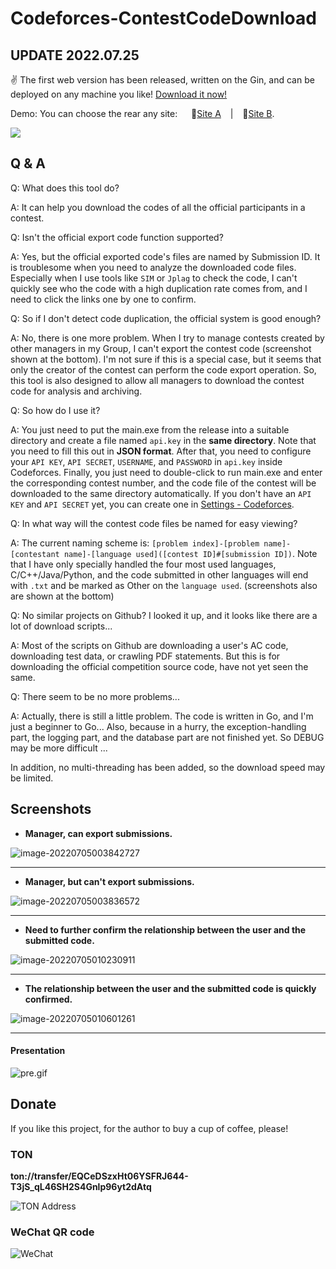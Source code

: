 # Codeforces-ContestCodeDownload

## UPDATE 2022.07.25
✌ The first web version has been released, written on the Gin, and can be deployed on any machine you like! [Download it now!](https://github.com/Yuzu815/Codeforces-ContestCodeDownload/releases/latest)

Demo: You can choose the rear any site: &emsp; 🤠[Site A](https://accelerate-cf-demo.webdisk.online) &ensp; | &ensp; 🧐[Site B](https://cf-demo.webdisk.online).

<img align="center" src="img/WebDownload.png" />

## Q & A

Q: What does this tool do?

A: It can help you download the codes of all the official participants in a contest.

Q: Isn't the official export code function supported?

A: Yes, but the official exported code's files are named by Submission ID. It is troublesome when you need to analyze the downloaded code files. Especially when I use tools like `SIM` or `Jplag` to check the code, I can't quickly see who the code with a high duplication rate comes from, and I need to click the links one by one to confirm.

Q: So if I don't detect code duplication, the official system is good enough?

A: No, there is one more problem. When I try to manage contests created by other managers in my Group, I can't export the contest code (screenshot shown at the bottom). I'm not sure if this is a special case, but it seems that only the creator of the contest can perform the code export operation. So, this tool is also designed to allow all managers to download the contest code for analysis and archiving.

Q: So how do I use it?

A: You just need to put the main.exe from the release into a suitable directory and create a file named `api.key` in the **same directory**. Note that you need to fill this out in **JSON format**. After that, you need to configure your `API KEY`, `API SECRET`, `USERNAME`, and `PASSWORD` in `api.key` inside Codeforces. Finally, you just need to double-click to run main.exe and enter the corresponding contest number, and the code file of the contest will be downloaded to the same directory automatically. If you don't have an `API KEY` and `API SECRET` yet, you can create one in [Settings - Codeforces](https://codeforces.com/settings/api).

Q: In what way will the contest code files be named for easy viewing?

A: The current naming scheme is: `[problem index]-[problem name]-[contestant name]-[language used]([contest ID]#[submission ID])`. Note that I have only specially handled the four most used languages, C/C++/Java/Python, and the code submitted in other languages will end with `.txt` and be marked as Other on the `language used`. (screenshots also are shown at the bottom)

Q: No similar projects on Github? I looked it up, and it looks like there are a lot of download scripts...

A: Most of the scripts on Github are downloading a user's AC code, downloading test data, or crawling PDF statements. But this is for downloading the official competition source code, have not yet seen the same.

Q: There seem to be no more problems...

A: Actually, there is still a little problem. The code is written in Go, and I'm just a beginner to Go... Also, because in a hurry, the exception-handling part, the logging part, and the database part are not finished yet. So DEBUG may be more difficult ...

In addition, no multi-threading has been added, so the download speed may be limited.

## Screenshots

- **Manager, can export submissions.**

![image-20220705003842727](img/pic2.png)

---

- **Manager, but can't export submissions.**

![image-20220705003836572](img/pic1.png)

---

- **Need to further confirm the relationship between the user and the submitted code.**

![image-20220705010230911](img/jplag1.png)

---



- **The relationship between the user and the submitted code is quickly confirmed.**

![image-20220705010601261](img/jplag2.png)

---

#### Presentation

![pre.gif](img/Pre.gif)


## Donate

If you like this project, for the author to buy a cup of coffee, please!

### TON

**ton://transfer/EQCeDSzxHt06YSFRJ644-T3jS_qL46SH2S4Gnlp96yt2dAtq**

![TON Address](https://raw.githubusercontent.com/Yuzu815/Codeforces-ContestCodeDownload/769dec60def806cc8c03887da09f72fafc9f1556/TON%20QR.png)

### WeChat QR code

![WeChat](/img/donate.png)


